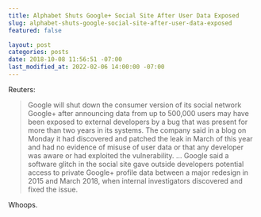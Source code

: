 ```yaml
---
title: Alphabet Shuts Google+ Social Site After User Data Exposed
slug: alphabet-shuts-google-social-site-after-user-data-exposed
featured: false

layout: post
categories: posts
date: 2018-10-08 11:56:51 -07:00
last_modified_at: 2022-02-06 14:00:00 -07:00
---
```


Reuters:

>  Google will shut down the consumer version of its social network Google+ after announcing data from up to 500,000 users may have been exposed to external developers by a bug that was present for more than two years in its systems.
> The company said in a blog on Monday it had discovered and patched the leak in March of this year and had no evidence of misuse of user data or that any developer was aware or had exploited the vulnerability.
>  …
> Google said a software glitch in the social site gave outside developers potential access to private Google+ profile data between a major redesign in 2015 and March 2018, when internal investigators discovered and fixed the issue.

Whoops.

